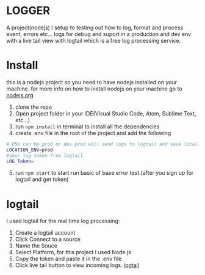 # LOGGER
A project(nodejs) I setup to testing out how to log, format and process event, errors etc... logs for debug and suport in a production and dev env with a live tail view with logtail which is a free log processing service.

# Install
this is a nodejs project so you need to have nodejs installed on your machine. for more info on how to install nodejs on your machine go to [nodejs.org](nodejs.org)
1. clone the repo
2. Open project folder in your IDE(Visual Studio Code, Atom, Sublime Text, etc...)
3. run `npm install`  in terminal to install all the dependencies
4. create .env file in the root of the project and add the following
```bash
# ENV can be prod or dev prod will send logs to logtail and save locally dev will only save locally
LOCATION_ENV=prod
#your log token from logtail
LOG_Token=
```
5. run `npm start` to start run basic of base error test.(after you sign up for logtail and get token)


# logtail
I used logtail for the real time log processing:
1. Create a logtail account
2. Click Connect to a source
3. Name the Souce
4. Select Platform, for this project I used Node.js
5. Copy the token and paste it in the .env file
5. Click live tail button to view incoming logs.
[logtail](https://betterstack.com/logtail)